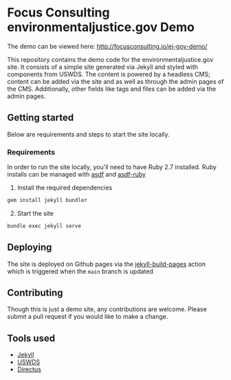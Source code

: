# Focus Consulting environmentaljustice.gov Demo

The demo can be viewed here: http://focusconsulting.io/ej-gov-demo/

This repository contains the demo code for the environmentaljustice.gov site. It consists of a simple site generated via Jekyll and styled with components from USWDS. The content is powered by a headless CMS; content can be added via the site and as well as through the admin pages of the CMS. Additionally, other fields like tags and files can be added via the admin pages.

## Getting started

Below are requirements and steps to start the site locally.

### Requirements

In order to run the site locally, you'll need to have Ruby 2.7 installed.
Ruby installs can be managed with [asdf](https://asdf-vm.com/) and [asdf-ruby](https://github.com/asdf-vm/asdf-ruby)

1. Install the required dependencies

```sh
gem install jekyll bundler
```

2. Start the site

```sh
bundle exec jekyll serve
```

## Deploying

The site is deployed on Github pages via the [jekyll-build-pages](https://github.com/actions/jekyll-build-pages) action which is triggered when the `main` branch is updated

## Contributing

Though this is just a demo site, any contributions are welcome. Please submit a pull request if you would like to make a change.

## Tools used

-   [Jekyll](https://jekyllrb.com/)
-   [USWDS](https://designsystem.digital.gov/)
-   [Directus](https://directus.io/)
